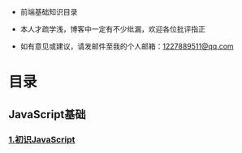 - 前端基础知识目录

- 本人才疏学浅，博客中一定有不少纰漏，欢迎各位批评指正

- 如有意见或建议，请发邮件至我的个人邮箱：1227889511@qq.com






# 目录

## JavaScript基础

### [1.初识JavaScript](https://github.com/iClassic-Live/Blog/wiki/初识JavaScript)
